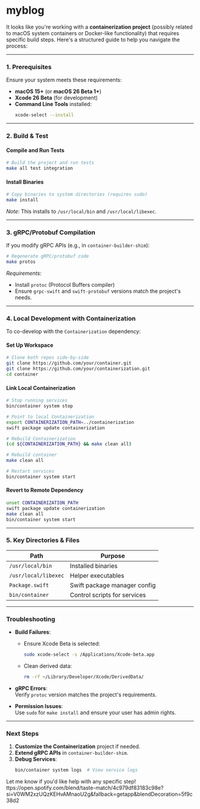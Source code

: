 # myblog
It looks like you're working with a **containerization project** (possibly related to macOS system containers or Docker-like functionality) that requires specific build steps. Here's a structured guide to help you navigate the process:

---

### **1. Prerequisites**
Ensure your system meets these requirements:
- **macOS 15+** (or **macOS 26 Beta 1+**)
- **Xcode 26 Beta** (for development)
- **Command Line Tools** installed:
  ```bash
  xcode-select --install
  ```

---

### **2. Build & Test**
#### **Compile and Run Tests**
```bash
# Build the project and run tests
make all test integration
```

#### **Install Binaries**
```bash
# Copy binaries to system directories (requires sudo)
make install
```
*Note:* This installs to `/usr/local/bin` and `/usr/local/libexec`.

---

### **3. gRPC/Protobuf Compilation**
If you modify gRPC APIs (e.g., in `container-builder-shim`):
```bash
# Regenerate gRPC/protobuf code
make protos
```
*Requirements:*
- Install `protoc` (Protocol Buffers compiler)
- Ensure `grpc-swift` and `swift-protobuf` versions match the project's needs.

---

### **4. Local Development with Containerization**
To co-develop with the `Containerization` dependency:

#### **Set Up Workspace**
```bash
# Clone both repos side-by-side
git clone https://github.com/your/container.git
git clone https://github.com/your/containerization.git
cd container
```

#### **Link Local Containerization**
```bash
# Stop running services
bin/container system stop

# Point to local Containerization
export CONTAINERIZATION_PATH=../containerization
swift package update containerization

# Rebuild Containerization
(cd ${CONTAINERIZATION_PATH} && make clean all)

# Rebuild container
make clean all

# Restart services
bin/container system start
```

#### **Revert to Remote Dependency**
```bash
unset CONTAINERIZATION_PATH
swift package update containerization
make clean all
bin/container system start
```

---

### **5. Key Directories & Files**
| Path                     | Purpose                          |
|--------------------------|----------------------------------|
| `/usr/local/bin`         | Installed binaries               |
| `/usr/local/libexec`     | Helper executables               |
| `Package.swift`          | Swift package manager config     |
| `bin/container`          | Control scripts for services     |

---

### **Troubleshooting**
- **Build Failures**:  
  - Ensure Xcode Beta is selected:  
    ```bash
    sudo xcode-select -s /Applications/Xcode-beta.app
    ```
  - Clean derived data:  
    ```bash
    rm -rf ~/Library/Developer/Xcode/DerivedData/
    ```

- **gRPC Errors**:  
  Verify `protoc` version matches the project's requirements.

- **Permission Issues**:  
  Use `sudo` for `make install` and ensure your user has admin rights.

---

### **Next Steps**
1. **Customize the Containerization** project if needed.
2. **Extend gRPC APIs** in `container-builder-shim`.
3. **Debug Services**:  
   ```bash
   bin/container system logs  # View service logs
   ```

Let me know if you'd like help with any specific step!
ttps://open.spotify.com/blend/taste-match/4c979df83183c98e?si=V0WM2xzUQzKEHvAMnaoU2g&fallback=getapp&blendDecoration=5f9c38d2
